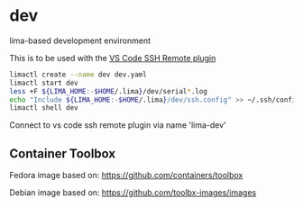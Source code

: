 # dev
lima-based development environment

This is to be used with the [VS Code SSH Remote plugin](https://code.visualstudio.com/docs/remote/ssh)

```bash
limactl create --name dev dev.yaml
limactl start dev
less +F ${LIMA_HOME:-$HOME/.lima}/dev/serial*.log
echo "Include ${LIMA_HOME:-$HOME/.lima}/dev/ssh.config" >> ~/.ssh/config
limactl shell dev
```

Connect to vs code ssh remote plugin via name 'lima-dev'


## Container Toolbox

Fedora image based on: https://github.com/containers/toolbox

Debian image based on: https://github.com/toolbx-images/images